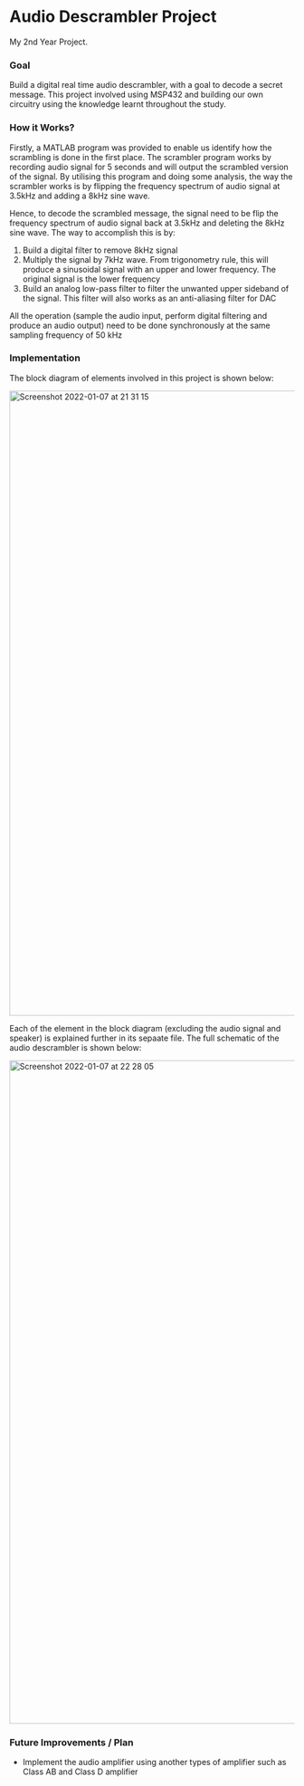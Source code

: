 # Audio Descrambler Project
My 2nd Year Project.

### Goal
Build a digital real time audio descrambler, with a goal to decode a secret message. This project involved using MSP432 and building our own circuitry using the knowledge learnt throughout the study.


### How it Works?
Firstly, a MATLAB program was provided to enable us identify how the scrambling is done in the first place. The scrambler program works by recording audio signal for 5 seconds and will output the scrambled version of the signal. By utilising this program and doing some analysis, the way the scrambler works is by flipping the frequency spectrum of audio signal at 3.5kHz and adding a 8kHz sine wave. 

Hence, to decode the scrambled message, the signal need to be flip the frequency spectrum of audio signal back at 3.5kHz and deleting the 8kHz sine wave.
The way to accomplish this is by:
1) Build a digital filter to remove 8kHz signal
2) Multiply the signal by 7kHz wave. 
   From trigonometry rule, this will produce a sinusoidal signal with an upper and lower frequency. The original signal is the lower frequency
3) Build an analog low-pass filter to filter the unwanted upper sideband of the signal. This filter will also works as an anti-aliasing filter for DAC

All the operation (sample the audio input, perform digital filtering and produce an audio output) need to be done synchronously at the same sampling frequency of 50 kHz


### Implementation
The block diagram of elements involved in this project is shown below:

<img width="1104" alt="Screenshot 2022-01-07 at 21 31 15" src="https://user-images.githubusercontent.com/82151839/148610072-f7b56395-1a73-4196-a9d9-01380b61749e.png">

Each of the element in the block diagram (excluding the audio signal and speaker) is explained further in its sepaate file.
The full schematic of the audio descrambler is shown below:

<img width="1172" alt="Screenshot 2022-01-07 at 22 28 05" src="https://user-images.githubusercontent.com/82151839/148615561-f03fe464-f8ab-4d97-b33f-7ea094018453.png">



<!-- ###What Have I Learnt?
Analog Electronics
- Building an understanding of analog filter, learning different type of responses of 
- Know how DAC works and how to implement it using R2R DAC
- Building a transistor amplifier using Darlington configuration and get to know LM386 audio amplifier
Digital Circuits 
- Understand how digital filter works, and how it is implemented in code.
- Know different types of filter, IIR and FIR
- The benefit of SOS or biquad method in implementing a high order filter 
Microcontroller Programming (MSP432)
- Learn how to utilise the ADC functionality in MSP432
- Understand the basics of clock in MSP432 and how to use them
- Implementing circuilar buffer 
*Challenge: All this needs to be done synchronously 
-->

### Future Improvements / Plan
- Implement the audio amplifier using another types of amplifier such as Class AB and Class D amplifier
